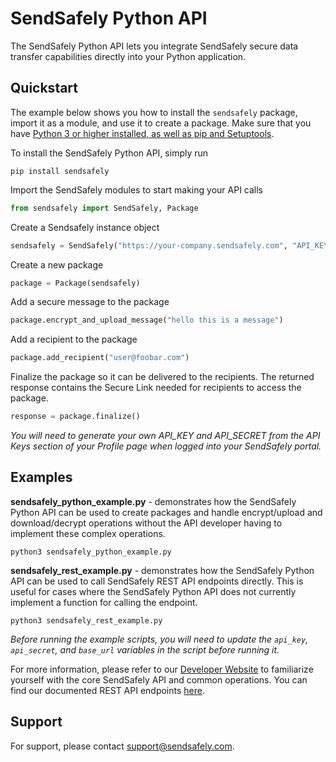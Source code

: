 # SendSafely Python API
The SendSafely Python API lets you integrate SendSafely secure data transfer capabilities directly into your Python application. 

## Quickstart
The example below shows you how to install the `sendsafely` package, import it as a module, and use it to create a package. Make sure that you have [Python 3 or higher installed, as well as pip and Setuptools](https://packaging.python.org/tutorials/installing-packages/). 

To install the SendSafely Python API, simply run
```buildoutcfg
pip install sendsafely
```

Import the SendSafely modules to start making your API calls

```python
from sendsafely import SendSafely, Package
```
Create a Sendsafely instance object
```python
sendsafely = SendSafely("https://your-company.sendsafely.com", "API_KEY", "API_SECRET")
```
Create a new package
```python
package = Package(sendsafely)
```
Add a secure message to the package
```python
package.encrypt_and_upload_message("hello this is a message")
```
Add a recipient to the package
```python
package.add_recipient("user@foobar.com")
```
Finalize the package so it can be delivered to the recipients. The returned response contains the Secure Link needed for recipients to access the package. 
```python
response = package.finalize()
```
*You will need to generate your own API_KEY and API_SECRET from the API Keys section of your Profile page when logged into your SendSafely portal.*

## Examples
**sendsafely_python_example.py** - demonstrates how the SendSafely Python API can be used to create packages and handle encrypt/upload and download/decrypt operations without the API developer having to implement these complex operations.
```
python3 sendsafely_python_example.py
```

**sendsafely_rest_example.py** - demonstrates how the SendSafely Python API can be used to call SendSafely REST API endpoints directly. This is useful for cases where the SendSafely Python API does not currently implement a function for calling the endpoint. 
```
python3 sendsafely_rest_example.py
```

*Before running the example scripts, you will need to update the `api_key`, `api_secret`, and `base_url` variables in the script before running it.*

For more information, please refer to our [Developer Website](https://sendsafely.github.io) to familiarize yourself with the core SendSafely API and common operations. You can find our documented REST API endpoints [here](https://bump.sh/doc/sendsafely-rest-api). 

## Support
For support, please contact support@sendsafely.com. 